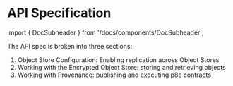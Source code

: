 # API Specification

import { DocSubheader } from '/docs/components/DocSubheader';

<DocSubheader text="Loan Onboarding Service API Spec"
/>

The API spec is broken into three sections:

1. Object Store Configuration: Enabling replication across Object Stores
2. Working with the Encrypted Object Store: storing and retrieving objects
3. Working with Provenance: publishing and executing p8e contracts
